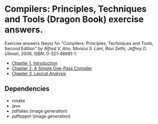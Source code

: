 # Compilers: Principles, Techniques and Tools (Dragon Book) exercise answers.

Exercise answers (keys) for "Compilers: Principles, Techniques and Tools, Second Edition" by *Alfred V. Aho, Monica S. Lam, Ravi Sethi, Jeffrey D. Ullman*, 2006, ISBN: 0-321-48681-1:

* [Chapter 1. Introduction](./ch01/ch01.md)
* [Chapter 2. A Simple One-Pass Compiler](./ch02/ch02.md)
* [Chapter 3. Lexical Analysis](./ch03/ch03.md)

## Dependencies

* cmake
* java
* pdflatex (image generation)
* pdftoppm (image generation)
